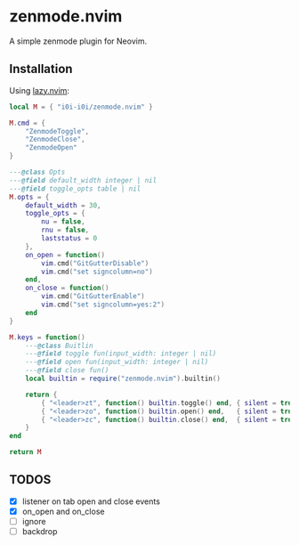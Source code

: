 # zenmode.nvim

A simple zenmode plugin for Neovim.

## Installation

Using [lazy.nvim](https://github.com/folke/lazy.nvim):

```lua
local M = { "i0i-i0i/zenmode.nvim" }

M.cmd = {
    "ZenmodeToggle",
    "ZenmodeClose",
    "ZenmodeOpen"
}

---@class Opts
---@field default_width integer | nil
---@field toggle_opts table | nil
M.opts = {
    default_width = 30,
    toggle_opts = {
        nu = false,
        rnu = false,
        laststatus = 0
    },
    on_open = function()
        vim.cmd("GitGutterDisable")
        vim.cmd("set signcolumn=no")
    end,
    on_close = function()
        vim.cmd("GitGutterEnable")
        vim.cmd("set signcolumn=yes:2")
    end
}

M.keys = function()
    ---@class Buitlin
    ---@field toggle fun(input_width: integer | nil)
    ---@field open fun(input_width: integer | nil)
    ---@field close fun()
    local builtin = require("zenmode.nvim").builtin()

    return {
        { "<leader>zt", function() builtin.toggle() end, { silent = true } },
        { "<leader>zo", function() builtin.open() end,   { silent = true } },
        { "<leader>zc", function() builtin.close() end,  { silent = true } }
    }
end

return M
```

## TODOS

- [x] listener on tab open and close events
- [x] on\_open and on\_close
- [ ] ignore
- [ ] backdrop
